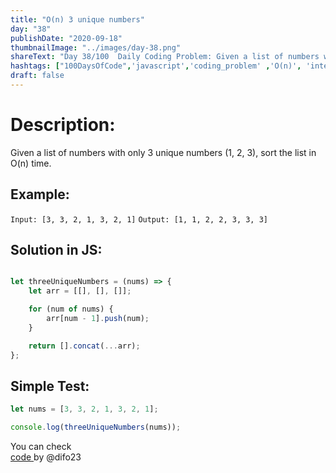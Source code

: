 ```yaml
---
title: "O(n) 3 unique numbers"
day: "38"
publishDate: "2020-09-18"
thumbnailImage: "../images/day-38.png"
shareText: "Day 38/100  Daily Coding Problem: Given a list of numbers with only 3 unique numbers (1, 2, 3), sort the list in O(n) time."
hashtags: ["100DaysOfCode",'javascript','coding_problem' ,'O(n)', 'interview']
draft: false
---
```


# Description:


 Given a list of numbers with only 3 unique numbers (1, 2, 3), sort the list in O(n) time.

## Example:

`Input: [3, 3, 2, 1, 3, 2, 1]`
`Output: [1, 1, 2, 2, 3, 3, 3]`

## Solution in JS:

```js

let threeUniqueNumbers = (nums) => {
	let arr = [[], [], []];

	for (num of nums) {
		arr[num - 1].push(num);
	}

	return [].concat(...arr);
};

```

## Simple Test:
```js
let nums = [3, 3, 2, 1, 3, 2, 1];

console.log(threeUniqueNumbers(nums));
```


You can check  
 <a href="https://github.com/difo23/interviewQuestAnsJS" target="_blank"> code </a> by @difo23   






